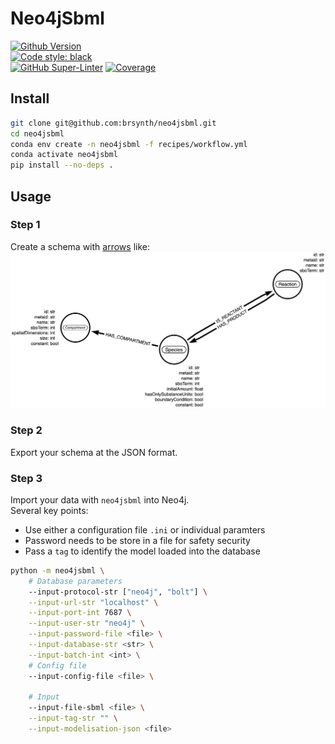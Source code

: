 # Neo4jSbml

[![Github Version](https://img.shields.io/github/v/release/brsynth/neo4jsbml?display_name=tag&sort=semver)](version)  
[![Code style: black](https://img.shields.io/badge/code%20style-black-000000.svg)](https://github.com/psf/black)  
[![GitHub Super-Linter](https://github.com/brsynth/brsynth/workflows/Tests/badge.svg)](https://github.com/marketplace/actions/super-linter) [![Coverage](https://img.shields.io/coveralls/github/brsynth/neo4jsbml)](coveralls)  

## Install

```sh
git clone git@github.com:brsynth/neo4jsbml.git
cd neo4jsbml
conda env create -n neo4jsbml -f recipes/workflow.yml
conda activate neo4jsbml
pip install --no-deps .
```

## Usage

### Step 1

Create a schema with [arrows](https://arrows.app) like:  
![schema](tests/dataset/PathwayModelisation-1.0.0.png "Schema SBML")

### Step 2

Export your schema at the JSON format.

### Step 3

Import your data with `neo4jsbml` into Neo4j.  
Several key points:
* Use either a configuration file `.ini` or individual paramters
* Password needs to be store in a file for safety security
* Pass a `tag` to identify the model loaded into the database

```sh
python -m neo4jsbml \
    # Database parameters
    --input-protocol-str ["neo4j", "bolt"] \
    --input-url-str "localhost" \
    --input-port-int 7687 \
    --input-user-str "neo4j" \
    --input-password-file <file> \
    --input-database-str <str> \
    --input-batch-int <int> \
    # Config file
    --input-config-file <file> \

    # Input
    --input-file-sbml <file> \
    --input-tag-str "" \
    --input-modelisation-json <file>
```
